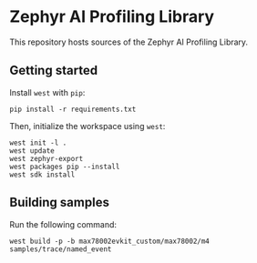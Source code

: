 # Zephyr AI Profiling Library

This repository hosts sources of the Zephyr AI Profiling Library.

## Getting started

Install `west` with `pip`:

<!-- name="pip-init" -->
```shell
pip install -r requirements.txt
```

Then, initialize the workspace using `west`:

<!-- name="west-init" -->
```shell
west init -l .
west update
west zephyr-export
west packages pip --install
west sdk install
```

## Building samples

Run the following command:
<!-- name="build-samples -->
```shell
west build -p -b max78002evkit_custom/max78002/m4 samples/trace/named_event
```
